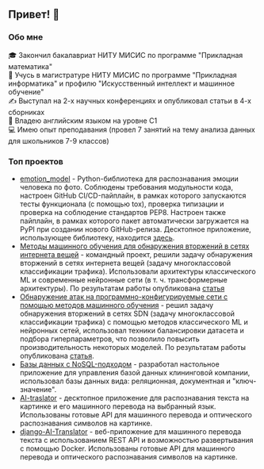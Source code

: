 ## Привет! 👋

### Обо мне
🎓 Закончил бакалавриат НИТУ МИСИС по программе "Прикладная математика"       
🚀 Учусь в магистратуре НИТУ МИСИС по программе "Прикладная информатика" и профилю "Искусственный интеллект и машинное обучение"   
✍️ Выступал на 2-х научных конференциях и опубликовал статьи в 4-х сборниках   
💭 Владею английским языком на уровне С1   
💻 Имею опыт преподавания (провел 7 занятий на тему анализа данных для школьников 7-9 классов)

<!--- ### Навыки

![Python](https://img.shields.io/badge/Python-%233776AB?style=flat&logo=python&logoColor=white)
![SQL](https://img.shields.io/badge/SQL-%233776AB?style=flat&logo=sql&logoColor=white)
![SQLite](https://img.shields.io/badge/SQL-%233776AB?style=flat&logo=sql&logoColor=white)
![Git](https://img.shields.io/badge/Git-%23F05032?style=flat&logo=git&logoColor=white)
![GitLab](https://img.shields.io/badge/GitLab-%23FCA121?style=flat&logo=gitlab&logoColor=white)
![Machine Learning](https://img.shields.io/badge/Machine%20Learning-%23F37626?style=flat&logo=machine-learning&logoColor=white)
![Postman](https://img.shields.io/badge/Postman-%23FF6C37?style=flat&logo=postman&logoColor=white)
![Discord](https://img.shields.io/badge/Discord-%237289DA?style=flat&logo=discord&logoColor=white) -->

### Топ проектов
- [emotion_model](https://github.com/Ilyaant/emotion-clf-package) - Python-библиотека для распознавания эмоции человека по фото. Соблюдены требования модульности кода, настроен GitHub CI/CD-пайплайн, в рамках которого запускаются тесты функционала (с помощью tox), проверка типизации и проверка на соблюдение стандартов PEP8. Настроен также пайплайн, в рамках которого пакет автоматически загружается на PyPI при создании нового GitHub-релиза. Десктопное приложение, использующее библиотеку, находится [здесь](https://github.com/Ilyaant/emotion-clf-app).
- [Методы машинного обучения для обнаружения вторжений в сетях интернета вещей](https://github.com/Ilyaant/ML-IoT-Intrusion-project) - командный проект, решили задачу обнаружения вторжений в сетях интернета вещей (задачу многоклассовой классификации трафика). Использовали архитектуры классического ML и современные нейронные сети (в т. ч. трансформерные архитектуры). По результатам работы опубликована [статья](https://www.researchgate.net/publication/376376776_Metody_masinnogo_obucenia_dla_obnaruzenia_vtorzenij_v_setah_interneta_vesej?_tatpl%5Bac%5D%5B0%5D%5Bactor%5D=AC%3A43394707&_tatpl%5Bac%5D%5B0%5D%5Bid%5D=1710642011092066304&_tatpl%5Bac%5D%5B0%5D%5Bobject%5D=PB%3A376376776&_tatpl%5Bac%5D%5B0%5D%5Bts%5D=1702290037&_tatpl%5Bac%5D%5B0%5D%5Bverb%5D=follow&_tatpl%5Bs%5D=35956f515bc0d415410d755ce7f85d5de76e4c7e&_tp=eyJjb250ZXh0Ijp7ImZpcnN0UGFnZSI6ImhvbWUiLCJwYWdlIjoiaG9tZSIsInBvc2l0aW9uIjoiZ2xvYmFsSGVhZGVyIn19)
- [Обнаружение атак на программно-конфигурируемые сети с помощью методов машинного обучения](https://github.com/Ilyaant/ML-IDS-project) - решил задачу обнаружения вторжений в сетях SDN (задачу многоклассовой классификации трафика) с помощью методов классического ML и нейронных сетей, использовал техники балансировки датасета и подбора гиперпараметров, что позволило повысить производительность некоторых моделей. По результатам работы опубликована [статья](https://www.elibrary.ru/item.asp?id=50747402).
- [Базы данных с NoSQL-подходом](https://github.com/Ilyaant/SpecialDB) - разработал настольное приложение для управления базой данных клининговой компании, использовал базы данных вида: реляционная, документная и "ключ-значение".
- [AI-traslator](https://github.com/Ilyaant/AI-translator) - десктопное приложение для распознавания текста на картинке и его машинного перевода на выбранный язык. Использованы готовые API для машинного перевода и оптического распознавания символов на картинке.
- [django-AI-Translator](https://github.com/Ilyaant/django-AI-Translator) - веб-приложение для машинного перевода текста с использованием REST API и возможностью развертывания с помощью Docker. Использованы готовые API для машинного перевода и оптического распознавания символов на картинке.
